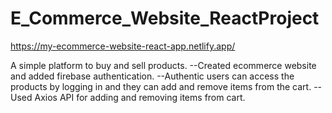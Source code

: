 # E_Commerce_Website_ReactProject
https://my-ecommerce-website-react-app.netlify.app/

 A simple platform to buy and sell products.
--Created ecommerce website and added firebase authentication.
--Authentic users can access the products by logging in and they can add and remove items from the cart.
--Used Axios API for adding and removing items from cart.

